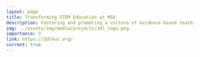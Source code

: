 ```yaml
---
layout: page
title: Transforming STEM Education at MSU
description: Fostering and promoting a culture of evidence-based teaching and learning in STEM at MSU using Three Dimensional Learning.
img: ../assets/img/media/projects/3dl_logo.png
importance: 3
link: https://3dl4us.org/
current: true
---
```

